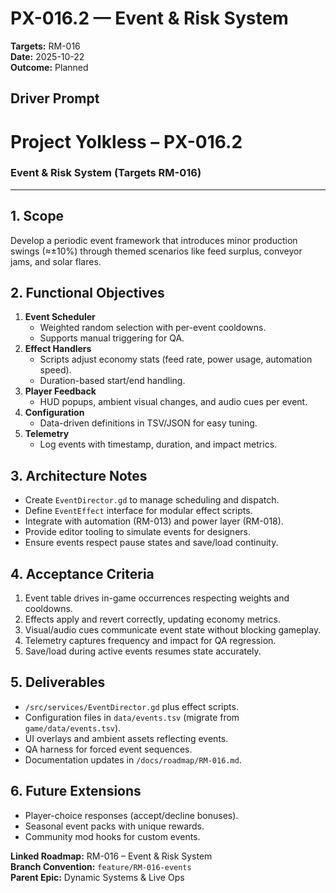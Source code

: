 # PX-016.2 — Event & Risk System
**Targets:** RM-016  
**Date:** 2025-10-22  
**Outcome:** Planned

## Driver Prompt
# Project Yolkless – PX-016.2  
### Event & Risk System (Targets RM-016)

---

## 1. Scope
Develop a periodic event framework that introduces minor production swings (≈±10%) through themed scenarios like feed surplus, conveyor jams, and solar flares.

## 2. Functional Objectives
1. **Event Scheduler**
   - Weighted random selection with per-event cooldowns.
   - Supports manual triggering for QA.
2. **Effect Handlers**
   - Scripts adjust economy stats (feed rate, power usage, automation speed).
   - Duration-based start/end handling.
3. **Player Feedback**
   - HUD popups, ambient visual changes, and audio cues per event.
4. **Configuration**
   - Data-driven definitions in TSV/JSON for easy tuning.
5. **Telemetry**
   - Log events with timestamp, duration, and impact metrics.

## 3. Architecture Notes
- Create `EventDirector.gd` to manage scheduling and dispatch.
- Define `EventEffect` interface for modular effect scripts.
- Integrate with automation (RM-013) and power layer (RM-018).
- Provide editor tooling to simulate events for designers.
- Ensure events respect pause states and save/load continuity.

## 4. Acceptance Criteria
1. Event table drives in-game occurrences respecting weights and cooldowns.
2. Effects apply and revert correctly, updating economy metrics.
3. Visual/audio cues communicate event state without blocking gameplay.
4. Telemetry captures frequency and impact for QA regression.
5. Save/load during active events resumes state accurately.

## 5. Deliverables
- `/src/services/EventDirector.gd` plus effect scripts.
- Configuration files in `data/events.tsv` (migrate from `game/data/events.tsv`).
- UI overlays and ambient assets reflecting events.
- QA harness for forced event sequences.
- Documentation updates in `/docs/roadmap/RM-016.md`.

## 6. Future Extensions
- Player-choice responses (accept/decline bonuses).
- Seasonal event packs with unique rewards.
- Community mod hooks for custom events.

**Linked Roadmap:** RM-016 – Event & Risk System  
**Branch Convention:** `feature/RM-016-events`  
**Parent Epic:** Dynamic Systems & Live Ops
